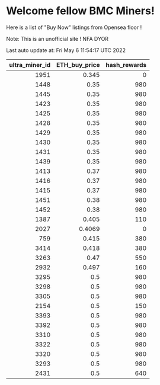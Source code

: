 # Welcome fellow BMC Miners!
Here is a list of "Buy Now" listings from Opensea floor !

Note: This is an unofficial site ! NFA DYOR


Last auto update at: Fri May  6 11:54:17 UTC 2022


|   ultra_miner_id |   ETH_buy_price |   hash_rewards |
|-----------------:|----------------:|---------------:|
|             1951 |          0.345  |              0 |
|             1448 |          0.35   |            980 |
|             1445 |          0.35   |            980 |
|             1423 |          0.35   |            980 |
|             1425 |          0.35   |            980 |
|             1428 |          0.35   |            980 |
|             1429 |          0.35   |            980 |
|             1430 |          0.35   |            980 |
|             1431 |          0.35   |            980 |
|             1439 |          0.35   |            980 |
|             1413 |          0.37   |            980 |
|             1416 |          0.37   |            980 |
|             1415 |          0.37   |            980 |
|             1451 |          0.38   |            980 |
|             1452 |          0.38   |            980 |
|             1387 |          0.405  |            110 |
|             2027 |          0.4069 |              0 |
|              759 |          0.415  |            380 |
|             3414 |          0.418  |            380 |
|             3263 |          0.47   |            550 |
|             2932 |          0.497  |            160 |
|             3295 |          0.5    |            980 |
|             3298 |          0.5    |            980 |
|             3305 |          0.5    |            980 |
|             2154 |          0.5    |            150 |
|             3393 |          0.5    |            980 |
|             3392 |          0.5    |            980 |
|             3310 |          0.5    |            980 |
|             3322 |          0.5    |            980 |
|             3320 |          0.5    |            980 |
|             3293 |          0.5    |            980 |
|             2431 |          0.5    |            640 |